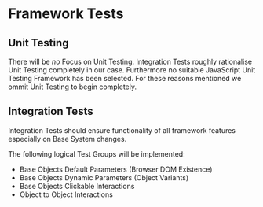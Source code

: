 # Framework Tests

## Unit Testing

There will be *no* Focus on Unit Testing. Integration Tests roughly rationalise Unit Testing completely in our case.
Furthermore no suitable JavaScript Unit Testing Framework has been selected. For these reasons mentioned we ommit Unit Testing to begin completely.

## Integration Tests

Integration Tests should ensure functionality of all framework features especially on Base System changes.

The following logical Test Groups will be implemented:

* Base Objects Default Parameters (Browser DOM Existence)
* Base Objects Dynamic Parameters (Object Variants)
* Base Objects Clickable Interactions
* Object to Object Interactions
